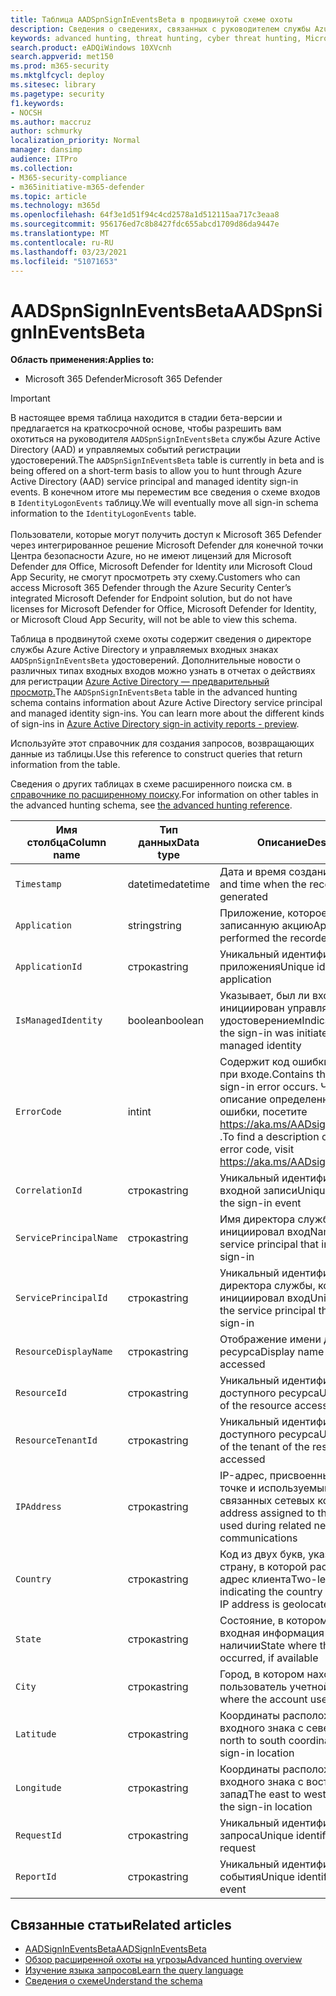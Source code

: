 ```yaml
---
title: Таблица AADSpnSignInEventsBeta в продвинутой схеме охоты
description: Сведения о сведениях, связанных с руководителем службы Azure Active Directory и таблицой событий, связанных с управляемым входом удостоверений, в таблице расширенных схем охоты
keywords: advanced hunting, threat hunting, cyber threat hunting, Microsoft threat protection, Microsoft 365, mtp, m365, search, query, telemetry, schema reference, kusto, table, column, data type, description, AlertInfo, alert, entities, evidence, file, IP address, device, machine, user, account, identity, AAD
search.product: eADQiWindows 10XVcnh
search.appverid: met150
ms.prod: m365-security
ms.mktglfcycl: deploy
ms.sitesec: library
ms.pagetype: security
f1.keywords:
- NOCSH
ms.author: maccruz
author: schmurky
localization_priority: Normal
manager: dansimp
audience: ITPro
ms.collection:
- M365-security-compliance
- m365initiative-m365-defender
ms.topic: article
ms.technology: m365d
ms.openlocfilehash: 64f3e1d51f94c4cd2578a1d512115aa717c3eaa8
ms.sourcegitcommit: 956176ed7c8b8427fdc655abcd1709d86da9447e
ms.translationtype: MT
ms.contentlocale: ru-RU
ms.lasthandoff: 03/23/2021
ms.locfileid: "51071653"
---
```

# <a name="aadspnsignineventsbeta"></a><span data-ttu-id="6f635-104">AADSpnSignInEventsBeta</span><span class="sxs-lookup"><span data-stu-id="6f635-104">AADSpnSignInEventsBeta</span></span>

<span data-ttu-id="6f635-105">**Область применения:**</span><span class="sxs-lookup"><span data-stu-id="6f635-105">**Applies to:**</span></span>

- <span data-ttu-id="6f635-106">Microsoft 365 Defender</span><span class="sxs-lookup"><span data-stu-id="6f635-106">Microsoft 365 Defender</span></span>

>[!IMPORTANT]
> <span data-ttu-id="6f635-107">В настоящее время таблица находится в стадии бета-версии и предлагается на краткосрочной основе, чтобы разрешить вам охотиться на руководителя `AADSpnSignInEventsBeta` службы Azure Active Directory (AAD) и управляемых событий регистрации удостоверений.</span><span class="sxs-lookup"><span data-stu-id="6f635-107">The `AADSpnSignInEventsBeta` table is currently in beta and is being offered on a short-term basis to allow you to hunt through Azure Active Directory (AAD) service principal and managed identity sign-in events.</span></span> <span data-ttu-id="6f635-108">В конечном итоге мы переместим все сведения о схеме входов в `IdentityLogonEvents` таблицу.</span><span class="sxs-lookup"><span data-stu-id="6f635-108">We will eventually move all sign-in schema information to the `IdentityLogonEvents` table.</span></span><br><br>
> <span data-ttu-id="6f635-109">Пользователи, которые могут получить доступ к Microsoft 365 Defender через интегрированное решение Microsoft Defender для конечной точки Центра безопасности Azure, но не имеют лицензий для Microsoft Defender для Office, Microsoft Defender for Identity или Microsoft Cloud App Security, не смогут просмотреть эту схему.</span><span class="sxs-lookup"><span data-stu-id="6f635-109">Customers who can access Microsoft 365 Defender through the Azure Security Center’s integrated Microsoft Defender for Endpoint solution, but do not have licenses for Microsoft Defender for Office, Microsoft Defender for Identity, or Microsoft Cloud App Security, will not be able to view this schema.</span></span> 



<span data-ttu-id="6f635-110">Таблица в продвинутой схеме охоты содержит сведения о директоре службы Azure Active Directory и управляемых входных знаках `AADSpnSignInEventsBeta` удостоверений. Дополнительные новости о различных типах входных входов можно узнать в отчетах о действиях для регистрации [Azure Active Directory — предварительный просмотр.](/azure/active-directory/reports-monitoring/concept-all-sign-ins)</span><span class="sxs-lookup"><span data-stu-id="6f635-110">The `AADSpnSignInEventsBeta` table in the advanced hunting schema contains information about Azure Active Directory service principal and managed identity sign-ins. You can learn more about the different kinds of sign-ins in [Azure Active Directory sign-in activity reports - preview](/azure/active-directory/reports-monitoring/concept-all-sign-ins).</span></span>

<span data-ttu-id="6f635-111">Используйте этот справочник для создания запросов, возвращающих данные из таблицы.</span><span class="sxs-lookup"><span data-stu-id="6f635-111">Use this reference to construct queries that return information from the table.</span></span>

<span data-ttu-id="6f635-112">Сведения о других таблицах в схеме расширенного поиска см. в [справочнике по расширенному поиску](/windows/security/threat-protection/microsoft-defender-atp/advanced-hunting-reference).</span><span class="sxs-lookup"><span data-stu-id="6f635-112">For information on other tables in the advanced hunting schema, see [the advanced hunting reference](/windows/security/threat-protection/microsoft-defender-atp/advanced-hunting-reference).</span></span>





| <span data-ttu-id="6f635-113">Имя столбца</span><span class="sxs-lookup"><span data-stu-id="6f635-113">Column name</span></span>     | <span data-ttu-id="6f635-114">Тип данных</span><span class="sxs-lookup"><span data-stu-id="6f635-114">Data type</span></span> | <span data-ttu-id="6f635-115">Описание</span><span class="sxs-lookup"><span data-stu-id="6f635-115">Description</span></span>   |
| ----- | ----- | ---- |
| `Timestamp` | <span data-ttu-id="6f635-116">datetime</span><span class="sxs-lookup"><span data-stu-id="6f635-116">datetime</span></span>      | <span data-ttu-id="6f635-117">Дата и время создания записи</span><span class="sxs-lookup"><span data-stu-id="6f635-117">Date and time when the record was generated</span></span>                                                                                                     |
| `Application`          | <span data-ttu-id="6f635-118">string</span><span class="sxs-lookup"><span data-stu-id="6f635-118">string</span></span>        | <span data-ttu-id="6f635-119">Приложение, которое выполнило записанную акцию</span><span class="sxs-lookup"><span data-stu-id="6f635-119">Application that performed the recorded action</span></span>                                                                                                   |
| `ApplicationId`        | <span data-ttu-id="6f635-120">строка</span><span class="sxs-lookup"><span data-stu-id="6f635-120">string</span></span>        | <span data-ttu-id="6f635-121">Уникальный идентификатор для приложения</span><span class="sxs-lookup"><span data-stu-id="6f635-121">Unique identifier for the application</span></span>                                                                                                           |
| `IsManagedIdentity`    | <span data-ttu-id="6f635-122">boolean</span><span class="sxs-lookup"><span data-stu-id="6f635-122">boolean</span></span>       | <span data-ttu-id="6f635-123">Указывает, был ли вход инициирован управляемым удостоверением</span><span class="sxs-lookup"><span data-stu-id="6f635-123">Indicates whether the sign-in was initiated by a managed identity</span></span>                                                                               |
| `ErrorCode`            | <span data-ttu-id="6f635-124">int</span><span class="sxs-lookup"><span data-stu-id="6f635-124">int</span></span>        | <span data-ttu-id="6f635-125">Содержит код ошибки при ошибке при входе.</span><span class="sxs-lookup"><span data-stu-id="6f635-125">Contains the error code if a sign-in error occurs.</span></span> <span data-ttu-id="6f635-126">Чтобы найти описание определенного кода ошибки, посетите <https://aka.ms/AADsigninsErrorCodes> .</span><span class="sxs-lookup"><span data-stu-id="6f635-126">To find a description of a specific error code, visit <https://aka.ms/AADsigninsErrorCodes>.</span></span> |
| `CorrelationId`        | <span data-ttu-id="6f635-127">строка</span><span class="sxs-lookup"><span data-stu-id="6f635-127">string</span></span>        | <span data-ttu-id="6f635-128">Уникальный идентификатор события входной записи</span><span class="sxs-lookup"><span data-stu-id="6f635-128">Unique identifier of the sign-in event</span></span>                                                                                                          |
| `ServicePrincipalName` | <span data-ttu-id="6f635-129">строка</span><span class="sxs-lookup"><span data-stu-id="6f635-129">string</span></span>        | <span data-ttu-id="6f635-130">Имя директора службы, который инициировал вход</span><span class="sxs-lookup"><span data-stu-id="6f635-130">Name of the service principal that initiated the sign-in</span></span>                                                                                        |
| `ServicePrincipalId`   | <span data-ttu-id="6f635-131">строка</span><span class="sxs-lookup"><span data-stu-id="6f635-131">string</span></span>        | <span data-ttu-id="6f635-132">Уникальный идентификатор директора службы, который инициировал вход</span><span class="sxs-lookup"><span data-stu-id="6f635-132">Unique identifier of the service principal that initiated the sign-in</span></span>                                                                           |
| `ResourceDisplayName`  | <span data-ttu-id="6f635-133">строка</span><span class="sxs-lookup"><span data-stu-id="6f635-133">string</span></span>        | <span data-ttu-id="6f635-134">Отображение имени доступного ресурса</span><span class="sxs-lookup"><span data-stu-id="6f635-134">Display name of the resource accessed</span></span>                                                                                                           |
| `ResourceId`           | <span data-ttu-id="6f635-135">строка</span><span class="sxs-lookup"><span data-stu-id="6f635-135">string</span></span>        | <span data-ttu-id="6f635-136">Уникальный идентификатор доступного ресурса</span><span class="sxs-lookup"><span data-stu-id="6f635-136">Unique identifier of the resource accessed</span></span>                                                                                                      |
| `ResourceTenantId`     | <span data-ttu-id="6f635-137">строка</span><span class="sxs-lookup"><span data-stu-id="6f635-137">string</span></span>        | <span data-ttu-id="6f635-138">Уникальный идентификатор клиента доступного ресурса</span><span class="sxs-lookup"><span data-stu-id="6f635-138">Unique identifier of the tenant of the resource accessed</span></span>                                                                                        |
| `IPAddress`            | <span data-ttu-id="6f635-139">строка</span><span class="sxs-lookup"><span data-stu-id="6f635-139">string</span></span>        | <span data-ttu-id="6f635-140">IP-адрес, присвоенный конечной точке и используемый во время связанных сетевых коммуникаций</span><span class="sxs-lookup"><span data-stu-id="6f635-140">IP address assigned to the endpoint and used during related network communications</span></span>                                                              |
| `Country`          | <span data-ttu-id="6f635-141">строка</span><span class="sxs-lookup"><span data-stu-id="6f635-141">string</span></span>        | <span data-ttu-id="6f635-142">Код из двух букв, указывающий страну, в которой расположен IP-адрес клиента</span><span class="sxs-lookup"><span data-stu-id="6f635-142">Two-letter code indicating the country where the client IP address is geolocated</span></span>                                                                |
| `State`                | <span data-ttu-id="6f635-143">строка</span><span class="sxs-lookup"><span data-stu-id="6f635-143">string</span></span>        | <span data-ttu-id="6f635-144">Состояние, в котором произошла входная информация при наличии</span><span class="sxs-lookup"><span data-stu-id="6f635-144">State where the sign-in occurred, if available</span></span>                                                                                                  |
| `City`                 | <span data-ttu-id="6f635-145">строка</span><span class="sxs-lookup"><span data-stu-id="6f635-145">string</span></span>        | <span data-ttu-id="6f635-146">Город, в котором находится пользователь учетной записи</span><span class="sxs-lookup"><span data-stu-id="6f635-146">City where the account user is located</span></span>                                                                                                          |
| `Latitude`             | <span data-ttu-id="6f635-147">строка</span><span class="sxs-lookup"><span data-stu-id="6f635-147">string</span></span>        | <span data-ttu-id="6f635-148">Координаты расположения входного знака с севера на юг</span><span class="sxs-lookup"><span data-stu-id="6f635-148">The north to south coordinates of the sign-in location</span></span>                                                                                          |
| `Longitude`            | <span data-ttu-id="6f635-149">строка</span><span class="sxs-lookup"><span data-stu-id="6f635-149">string</span></span>        | <span data-ttu-id="6f635-150">Координаты расположения входного знака с востока на запад</span><span class="sxs-lookup"><span data-stu-id="6f635-150">The east to west coordinates of the sign-in location</span></span>                                                                                            |
| `RequestId`            | <span data-ttu-id="6f635-151">строка</span><span class="sxs-lookup"><span data-stu-id="6f635-151">string</span></span>        | <span data-ttu-id="6f635-152">Уникальный идентификатор запроса</span><span class="sxs-lookup"><span data-stu-id="6f635-152">Unique identifier of the request</span></span>                                                                                                                |
|`ReportId` | <span data-ttu-id="6f635-153">строка</span><span class="sxs-lookup"><span data-stu-id="6f635-153">string</span></span> | <span data-ttu-id="6f635-154">Уникальный идентификатор события</span><span class="sxs-lookup"><span data-stu-id="6f635-154">Unique identifier for the event</span></span> | 

 

## <a name="related-articles"></a><span data-ttu-id="6f635-155">Связанные статьи</span><span class="sxs-lookup"><span data-stu-id="6f635-155">Related articles</span></span>

-   [<span data-ttu-id="6f635-156">AADSignInEventsBeta</span><span class="sxs-lookup"><span data-stu-id="6f635-156">AADSignInEventsBeta</span></span>](./advanced-hunting-aadsignineventsbeta-table.md)
-   [<span data-ttu-id="6f635-157">Обзор расширенной охоты на угрозы</span><span class="sxs-lookup"><span data-stu-id="6f635-157">Advanced hunting overview</span></span>](/windows/security/threat-protection/microsoft-defender-atp/advanced-hunting-overview)
-   [<span data-ttu-id="6f635-158">Изучение языка запросов</span><span class="sxs-lookup"><span data-stu-id="6f635-158">Learn the query language</span></span>](/windows/security/threat-protection/microsoft-defender-atp/advanced-hunting-query-language)
-   [<span data-ttu-id="6f635-159">Сведения о схеме</span><span class="sxs-lookup"><span data-stu-id="6f635-159">Understand the schema</span></span>](/windows/security/threat-protection/microsoft-defender-atp/advanced-hunting-schema-reference)